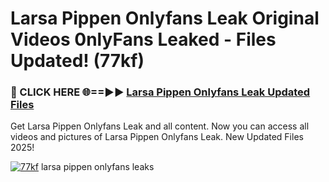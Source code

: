 # Larsa Pippen Onlyfans Leak Original Videos 0nlyFans Leaked - Files Updated! (77kf)

<h3>🔴 CLICK HERE 🌐==►► <a href="https://tinyurl.com/x26r9saj" rel="nofollow">Larsa Pippen Onlyfans Leak Updated Files</a></h3>

Get Larsa Pippen Onlyfans Leak and all content. Now you can access all videos and pictures of Larsa Pippen Onlyfans Leak. New Updated Files 2025!

[![77kf](https://i.imgur.com/LkgZPqh.gif)](https://tinyurl.com/x26r9saj)
larsa pippen onlyfans leaks